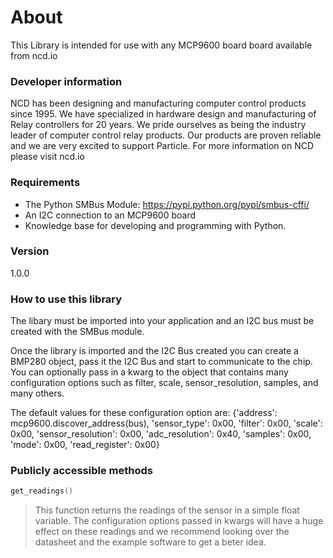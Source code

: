 # About

This Library is intended for use with any MCP9600 board board available from ncd.io

### Developer information
NCD has been designing and manufacturing computer control products since 1995.  We have specialized in hardware design and manufacturing of Relay controllers for 20 years.  We pride ourselves as being the industry leader of computer control relay products.  Our products are proven reliable and we are very excited to support Particle.  For more information on NCD please visit ncd.io

### Requirements
- The Python SMBus Module: https://pypi.python.org/pypi/smbus-cffi/
- An I2C connection to an MCP9600 board
- Knowledge base for developing and programming with Python.

### Version
1.0.0

### How to use this library

The libary must be imported into your application and an I2C bus must be created with the SMBus module.

Once the library is imported and the I2C Bus created you can create a BMP280 object, pass it the I2C Bus and start to communicate to the chip.  You can optionally pass in a kwarg to the object that contains many configuration options such as filter, scale, sensor_resolution, samples, and many others.

The default values for these configuration option are:
{'address': mcp9600.discover_address(bus), 'sensor_type': 0x00, 'filter': 0x00, 'scale': 0x00, 'sensor_resolution': 0x00, 'adc_resolution': 0x40, 'samples': 0x00, 'mode': 0x00, 'read_register': 0x00}

### Publicly accessible methods
```cpp
get_readings()
```
>This function returns the readings of the sensor in a simple float variable. The configuration options passed in kwargs will
>have a huge effect on these readings and we recommend looking over the datasheet and the example software to get a beter idea.
